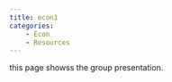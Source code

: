 ```yaml
---
title: econ1
categories: 
    - Econ
    - Resources
---
```

this page showss the group presentation.
